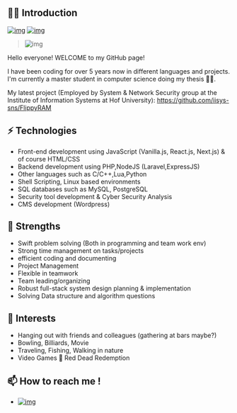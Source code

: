 ## 👨‍💼 Introduction

[![img](https://img.shields.io/badge/SUPPORT%20AT-GITHUB-blue?style=flat-square&logo=github&logoColor=white)](https://github.com/nima-sayadi)
[![img](https://img.shields.io/badge/MY%20PROFILE-LINKEDIN-blue?style=flat-square&logo=linkedin&logoColor=white)](https://www.linkedin.com/in/nima-sayadi)

> ![img](https://github.com/rajput2107/rajput2107/raw/master/Assets/Developer.gif)

Hello everyone! WELCOME to my GitHub page!

I have been coding for over 5 years now in different languages and projects. I'm currently a master student in computer science doing my thesis 👨‍💻.

My latest project (Employed by System & Network Security group at the Institute of Information Systems at Hof University): https://github.com/iisys-sns/FlippyRAM

## ⚡ Technologies

- Front-end development using JavaScript (Vanilla.js, React.js, Next.js) & of course HTML/CSS
- Backend development using PHP,NodeJS (Laravel,ExpressJS)
- Other languages such as C/C++,Lua,Python
- Shell Scripting, Linux based environments
- SQL databases such as MySQL, PostgreSQL
- Security tool development & Cyber Security Analysis
- CMS development (Wordpress)

## 💪 Strengths

- Swift problem solving (Both in programming and team work env)
- Strong time management on tasks/projects
- efficient coding and documenting
- Project Management
- Flexible in teamwork
- Team leading/organizing 
- Robust full-stack system design planning & implementation
- Solving Data structure and algorithm questions

## 👀 Interests

- Hanging out with friends and colleagues (gathering at bars maybe?)
- Bowling, Billiards, Movie
- Traveling, Fishing, Walking in nature
- Video Games 💙 Red Dead Redemption

## 📫 How to reach me !

- [![img](https://img.shields.io/badge/Telegram%20ID-@joker__lives-blue?style=flat-square&logo=telegram&logoColor=white)](https://t.me/joker_lives)

